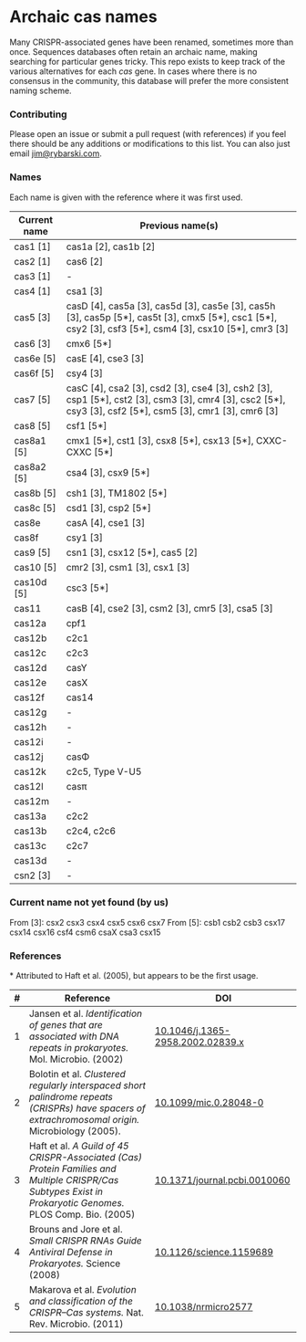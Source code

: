 # Archaic cas names

Many CRISPR-associated genes have been renamed, sometimes more than once. Sequences databases often retain an archaic name, making searching for particular genes tricky. This repo exists to keep track of the various alternatives for each *cas* gene. In cases where there is no consensus in the community, this database will prefer the more consistent naming scheme. 

### Contributing

Please open an issue or submit a pull request (with references) if you feel there should be any additions or modifications to this list. You can also just email [jim@rybarski.com](mailto:jim@rybarski.com).

### Names

Each name is given with the reference where it was first used.

| Current name | Previous name(s) |
| --- | --- |
| cas1 [1] | cas1a [2], cas1b [2] |
| cas2 [1] | cas6 [2] |
| cas3 [1] | - |
| cas4 [1] | csa1 [3] |
| cas5 [3] | casD [4], cas5a [3], cas5d [3], cas5e [3], cas5h [3], cas5p [5\*], cas5t [3], cmx5 [5\*], csc1 [5\*], csy2 [3], csf3 [5\*], csm4 [3], csx10 [5\*], cmr3 [3] |
| cas6 [3] | cmx6 [5\*] |
| cas6e [5] | casE [4], cse3 [3] |
| cas6f [5] | csy4 [3] |
| cas7 [5] | casC [4], csa2 [3], csd2 [3], cse4 [3], csh2 [3], csp1 [5\*], cst2 [3], csm3 [3], cmr4 [3], csc2 [5\*], csy3 [3], csf2 [5\*], csm5 [3], cmr1 [3], cmr6 [3] |
| cas8 [5] | csf1 [5\*] |
| cas8a1 [5] | cmx1 [5\*], cst1 [3], csx8 [5\*], csx13 [5\*], CXXC-CXXC [5\*] |
| cas8a2 [5] | csa4 [3], csx9 [5\*] |
| cas8b [5] | csh1 [3], TM1802 [5\*] |
| cas8c [5] | csd1 [3], csp2 [5\*] |
| cas8e | casA [4], cse1 [3] |
| cas8f | csy1 [3] | 
| cas9 [5] | csn1 [3], csx12 [5\*], cas5 [2] |
| cas10 [5] | cmr2 [3], csm1 [3], csx1 [3] |
| cas10d [5] | csc3 [5\*] |
| cas11 | casB [4], cse2 [3], csm2 [3], cmr5 [3], csa5 [3] | 
| cas12a | cpf1 | 
| cas12b | c2c1 |
| cas12c | c2c3 |
| cas12d | casY |
| cas12e | casX |
| cas12f | cas14 |
| cas12g | - |
| cas12h | - |
| cas12i | - |
| cas12j | casΦ |
| cas12k | c2c5, Type V-U5 |
| cas12l | casπ |
| cas12m | - |
| cas13a | c2c2 |
| cas13b | c2c4, c2c6 |
| cas13c | c2c7 |
| cas13d | - |
| csn2 [3] | - |

### Current name not yet found (by us)

From [3]: csx2 csx3 csx4 csx5 csx6 csx7
From [5]: csb1 csb2 csb3 csx17 csx14 csx16 csf4 csm6 csaX csa3 csx15
 
### References
\* Attributed to Haft et al. (2005), but appears to be the first usage.

| \# | Reference | DOI |
| --- | --- | --- |
| 1 | Jansen et al. *Identification of genes that are associated with DNA repeats in prokaryotes.* Mol. Microbio. (2002) | [10.1046/j.1365-2958.2002.02839.x](https://doi.org/10.1046/j.1365-2958.2002.02839.x) |
| 2 | Bolotin et al. *Clustered regularly interspaced short palindrome repeats (CRISPRs) have spacers of extrachromosomal origin.* Microbiology (2005). | [10.1099/mic.0.28048-0](https://doi.org/10.1099/mic.0.28048-0) |
| 3 | Haft et al. *A Guild of 45 CRISPR-Associated (Cas) Protein Families and Multiple CRISPR/Cas Subtypes Exist in Prokaryotic Genomes.* PLOS Comp. Bio. (2005) | [10.1371/journal.pcbi.0010060](https://doi.org/10.1371/journal.pcbi.0010060) |
| 4 | Brouns and Jore et al. *Small CRISPR RNAs Guide Antiviral Defense in Prokaryotes.* Science (2008) | [10.1126/science.1159689](https://doi.org/10.1126/science.1159689) |
| 5 | Makarova et al. *Evolution and classification of the CRISPR–Cas systems.* Nat. Rev. Microbio. (2011) | [10.1038/nrmicro2577](https://doi.org/10.1038/nrmicro2577) |
